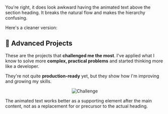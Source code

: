 You're right, it does look awkward having the animated text above the section heading. It breaks the natural flow and makes the hierarchy confusing.

Here's a cleaner version:

## 🔴 Advanced Projects

These are the projects that **challenged me the most**. I've applied what I know to solve more **complex, practical problems** and started thinking more like a developer.

They're not quite **production-ready** yet, but they show how I'm improving and growing my skills.

<div align="center">

![Challenge](https://readme-typing-svg.demolab.com?font=JetBrains+Mono&size=16&duration=4000&pause=1000&color=9B59B6&center=true&vCenter=true&width=450&lines=Tackling+complex+problems;Thinking+like+a+developer;Pushing+my+boundaries;Still+learning+and+growing)

</div>

The animated text works better as a supporting element after the main content, not as a replacement for or precursor to the actual heading.
